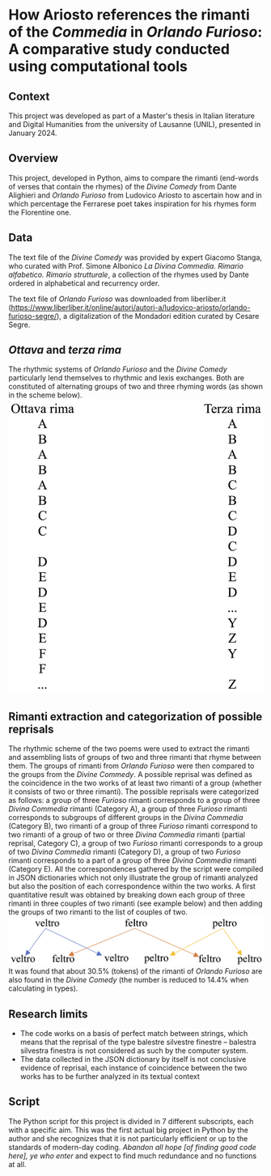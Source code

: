 
# How Ariosto references the rimanti of the _Commedia_ in _Orlando Furioso_: A comparative study conducted using computational tools

## Context
This project was developed as part of a Master's thesis in Italian literature and Digital Humanities from the university of Lausanne (UNIL), presented in January 2024. 

## Overview
This project, developed in Python, aims to compare the rimanti (end-words of verses that contain the rhymes) of the _Divine Comedy_ from Dante Alighieri and _Orlando Furioso_ from Ludovico Ariosto to ascertain how and in which percentage the Ferrarese poet takes inspiration for his rhymes form the Florentine one.

## Data
The text file of the _Divine Comedy_ was provided by expert Giacomo Stanga, who curated with Prof. Simone Albonico _La Divina Commedia. Rimario alfabetico. Rimario strutturale_, a collection of the rhymes used by Dante ordered in alphabetical and recurrency order.

The text file of _Orlando Furioso_ was downloaded from liberliber.it (https://www.liberliber.it/online/autori/autori-a/ludovico-ariosto/orlando-furioso-segre/), a digitalization of the Mondadori edition curated by Cesare Segre.

## _Ottava_ and _terza rima_
The rhythmic systems of _Orlando Furioso_ and the _Divine Comedy_ particularly lend themselves to rhythmic and lexis exchanges. Both are constituted of alternating groups of two and three rhyming words (as shown in the scheme below). 
![illustration](images/Ottava_rima.png)

## Rimanti extraction and categorization of possible reprisals
The rhythmic scheme of the two poems were used to extract the rimanti and assembling lists of groups of two and three rimanti that rhyme between them. The groups of rimanti from _Orlando Furioso_ were then compared to the groups from the _Divine Commedy_. A possible reprisal was defined as the coincidence in the two works of at least two rimanti of a group (whether it consists of two or three rimanti). The possible reprisals were categorized as follows: a group of three _Furioso_ rimanti corresponds to a group of three _Divina Commedia_ rimanti (Category A), a group of three _Furioso_ rimanti corresponds to subgroups of different groups in the _Divina Commedia_ (Category B), two rimanti of a group of three _Furioso_ rimanti correspond to two rimanti of a group of two or three _Divina Commedia_ rimanti (partial reprisal, Category C), a group of two _Furioso_ rimanti corresponds to a group of two _Divina Commedia_ rimanti (Category D), a group of two _Furioso_ rimanti corresponds to a part of a group of three _Divina Commedia_ rimanti (Category E). All the correspondences gathered by the script were compiled in JSON dictionaries which not only illustrate the group of rimanti analyzed but also the position of each correspondence within the two works. 
A first quantitative result was obtained by breaking down each group of three rimanti in three couples of two rimanti (see example below) and then adding the groups of two rimanti to the list of couples of two.
![illustration](images/veltro.png)
It was found that about 30.5% (tokens) of the rimanti of _Orlando Furioso_ are also found in the _Divine Comedy_ (the number is reduced to 14.4% when calculating in types).

## Research limits
- The code works on a basis of perfect match between strings, which means that the reprisal of the type balestre silvestre finestre – balestra silvestra finestra is not considered as such by the computer system.
- The data collected in the JSON dictionary by itself is not conclusive evidence of reprisal, each instance of coincidence between the two works has to be further analyzed in its textual context

## Script
The Python script for this project is divided in 7 different subscripts, each with a specific aim. This was the first actual big project in Python by the author and she recognizes that it is not particularly efficient or up to the standards of modern-day coding. _Abandon all hope [of finding good code here], ye who enter_ and expect to find much redundance and no functions at all.